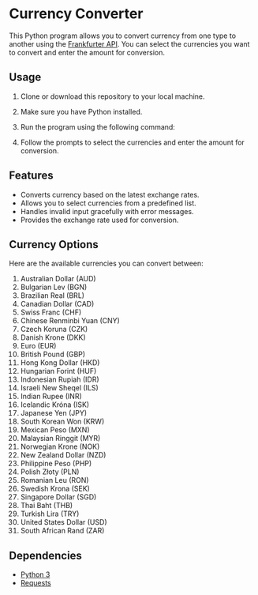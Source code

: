 # Currency Converter

This Python program allows you to convert currency from one type to another using the [Frankfurter API](https://www.frankfurter.app/). You can select the currencies you want to convert and enter the amount for conversion.

## Usage

1. Clone or download this repository to your local machine.

2. Make sure you have Python installed.

3. Run the program using the following command:


4. Follow the prompts to select the currencies and enter the amount for conversion.

## Features

- Converts currency based on the latest exchange rates.
- Allows you to select currencies from a predefined list.
- Handles invalid input gracefully with error messages.
- Provides the exchange rate used for conversion.

## Currency Options

Here are the available currencies you can convert between:

1. Australian Dollar (AUD)
2. Bulgarian Lev (BGN)
3. Brazilian Real (BRL)
4. Canadian Dollar (CAD)
5. Swiss Franc (CHF)
6. Chinese Renminbi Yuan (CNY)
7. Czech Koruna (CZK)
8. Danish Krone (DKK)
9. Euro (EUR)
10. British Pound (GBP)
11. Hong Kong Dollar (HKD)
12. Hungarian Forint (HUF)
13. Indonesian Rupiah (IDR)
14. Israeli New Sheqel (ILS)
15. Indian Rupee (INR)
16. Icelandic Króna (ISK)
17. Japanese Yen (JPY)
18. South Korean Won (KRW)
19. Mexican Peso (MXN)
20. Malaysian Ringgit (MYR)
21. Norwegian Krone (NOK)
22. New Zealand Dollar (NZD)
23. Philippine Peso (PHP)
24. Polish Złoty (PLN)
25. Romanian Leu (RON)
26. Swedish Krona (SEK)
27. Singapore Dollar (SGD)
28. Thai Baht (THB)
29. Turkish Lira (TRY)
30. United States Dollar (USD)
31. South African Rand (ZAR)

## Dependencies

- [Python 3](https://www.python.org/downloads/)
- [Requests](https://docs.python-requests.org/en/latest/)

